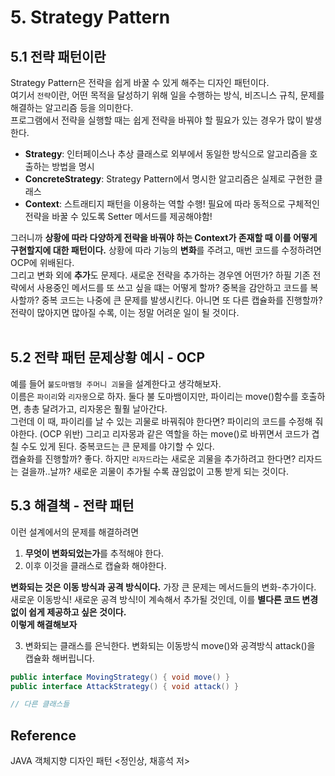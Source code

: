 # 5. Strategy Pattern

## 5.1 전략 패턴이란
Strategy Pattern은 전략을 쉽게 바꿀 수 있게 해주는 디자인 패턴이다. <br> 
여기서 `전략`이란, 어떤 목적을 달성하기 위해 일을 수행하는 방식, 비즈니스 규칙, 문제를 해결하는 알고리즘 등을 의미한다. <br> 
프로그램에서 전략을 실행할 때는 쉽게 전략을 바꿔야 할 필요가 있는 경우가 많이 발생한다.

- **Strategy**: 인터페이스나 추상 클래스로 외부에서 동일한 방식으로 알고리즘을 호출하는 방법을 명시
- **ConcreteStrategy**: Strategy Pattern에서 명시한 알고리즘은 실제로 구현한 클래스
- **Context**: 스트래티지 패턴을 이용하는 역할 수행! 필요에 따라 동적으로 구체적인 전략을 바꿀 수 있도록 Setter 메서드를 제공해야함!

그러니까 **상황에 따라 다양하게 전략을 바꿔야 하는 Context가 존재할 때 이를 어떻게 구현할지에 대한 패턴이다.** 상황에 따라 기능의 **변화**를 주려고, 매번 코드를 수정하려면 OCP에 위배된다. <br> 그리고 변화 외에 **추가**도 문제다. 새로운 전략을 추가하는 경우엔 어떤가? 하필 기존 전략에서 사용중인 메서드를 또 쓰고 싶을 떄는 어떻게 할까? 중복을 감안하고 코드를 복사할까? 중복 코드는 나중에 큰 문제를 발생시킨다. 아니면 또 다른 캡슐화를 진행할까? 전략이 많아지면 많아질 수록, 이는 정말 어려운 일이 될 것이다. <br> <br>

## 5.2 전략 패턴 문제상황 예시 - OCP
예를 들어 `불도마뱀형 주머니 괴물`을 설계한다고 생각해보자. <br> 이름은 `파이리`와 `리자몽`으로 하자. 둘다 불 도마뱀이지만, 파이리는 move()함수를 호출하면, 총총 달려가고, 리자몽은 훨훨 날아간다. <br> 그런데 이 때, 파이리를 날 수 있는 괴물로 바꿔줘야 한다면? 파이리의 코드를 수정해 줘야한다. (OCP 위반) 그리고 리자몽과 같은 역할을 하는 move()로 바뀌면서 코드가 겹칠 수도 있게 된다. 중복코드는 큰 문제를 야기할 수 있다. <br> 캡슐화를 진행할까? 좋다. 하지만 `리자드`라는 새로운 괴물을 추가하려고 한다면? 리자드는 걸을까..날까? 새로운 괴물이 추가될 수록 끊임없이 고통 받게 되는 것이다.

## 5.3 해결책 - 전략 패턴

이런 설계에서의 문제를 해결하려면 
1. **무엇이 변화되었는가**를 추적해야 한다. 
2. 이후 이것을 클래스로 캡슐화 해야한다.

**변화되는 것은 이동 방식과 공격 방식이다.** 가장 큰 문제는 메서드들의 변화-추가이다. 새로운 이동방식! 새로운 공격 방식!이 계속해서 추가될 것인데, 이를 **별다른 코드 변경 없이 쉽게 제공하고 싶은 것이다.**  <br>
**이렇게 해결해보자**

3. 변화되는 클래스를 은닉한다.
변화되는 이동방식 move()와 공격방식 attack()을 캡슐화 해버립니다. 

```java
public interface MovingStrategy() { void move() }
public interface AttackStrategy() { void attack() }

// 다른 클래스들
```

## Reference
JAVA 객체지향 디자인 패턴 <정인상, 채흥석 저>